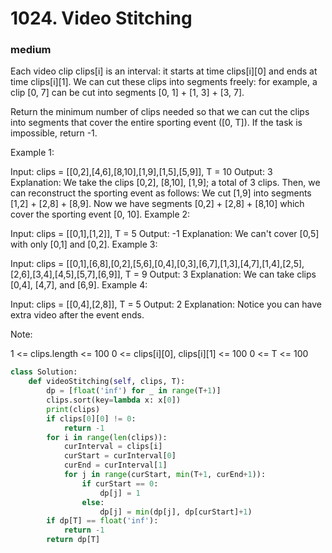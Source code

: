 # 1024. Video Stitching
### medium

Each video clip clips[i] is an interval: it starts at time clips[i][0] and ends at time clips[i][1].  We can cut these clips into segments freely: for example, a clip [0, 7] can be cut into segments [0, 1] + [1, 3] + [3, 7].

Return the minimum number of clips needed so that we can cut the clips into segments that cover the entire sporting event ([0, T]).  If the task is impossible, return -1.

 

Example 1:

Input: clips = [[0,2],[4,6],[8,10],[1,9],[1,5],[5,9]], T = 10
Output: 3
Explanation: 
We take the clips [0,2], [8,10], [1,9]; a total of 3 clips.
Then, we can reconstruct the sporting event as follows:
We cut [1,9] into segments [1,2] + [2,8] + [8,9].
Now we have segments [0,2] + [2,8] + [8,10] which cover the sporting event [0, 10].
Example 2:

Input: clips = [[0,1],[1,2]], T = 5
Output: -1
Explanation: 
We can't cover [0,5] with only [0,1] and [0,2].
Example 3:

Input: clips = [[0,1],[6,8],[0,2],[5,6],[0,4],[0,3],[6,7],[1,3],[4,7],[1,4],[2,5],[2,6],[3,4],[4,5],[5,7],[6,9]], T = 9
Output: 3
Explanation: 
We can take clips [0,4], [4,7], and [6,9].
Example 4:

Input: clips = [[0,4],[2,8]], T = 5
Output: 2
Explanation: 
Notice you can have extra video after the event ends.
 

Note:

1 <= clips.length <= 100
0 <= clips[i][0], clips[i][1] <= 100
0 <= T <= 100

```python
class Solution:
    def videoStitching(self, clips, T):
        dp = [float('inf') for _ in range(T+1)]
        clips.sort(key=lambda x: x[0])
        print(clips)
        if clips[0][0] != 0:
            return -1
        for i in range(len(clips)):
            curInterval = clips[i]
            curStart = curInterval[0]
            curEnd = curInterval[1]
            for j in range(curStart, min(T+1, curEnd+1)):
                if curStart == 0:
                    dp[j] = 1
                else:
                    dp[j] = min(dp[j], dp[curStart]+1)
        if dp[T] == float('inf'):
            return -1
        return dp[T]
```